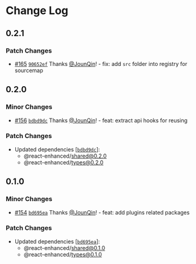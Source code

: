# Change Log

## 0.2.1

### Patch Changes

- [#165](https://github.com/rx-ts/react/pull/165) [`90652ef`](https://github.com/rx-ts/react/commit/90652efe22ada3309471fab79e7bd0e87757babc) Thanks [@JounQin](https://github.com/JounQin)! - fix: add `src` folder into registry for sourcemap

## 0.2.0

### Minor Changes

- [#156](https://github.com/rx-ts/react/pull/156) [`bdbd9dc`](https://github.com/rx-ts/react/commit/bdbd9dc9cac168e99c0e1b00280509d6ec7f7d78) Thanks [@JounQin](https://github.com/JounQin)! - feat: extract api hooks for reusing

### Patch Changes

- Updated dependencies [[`bdbd9dc`](https://github.com/rx-ts/react/commit/bdbd9dc9cac168e99c0e1b00280509d6ec7f7d78)]:
  - @react-enhanced/shared@0.2.0
  - @react-enhanced/types@0.2.0

## 0.1.0

### Minor Changes

- [#154](https://github.com/rx-ts/react/pull/154) [`bd695ea`](https://github.com/rx-ts/react/commit/bd695ea990988e3fab45b7096cc804621a1361f8) Thanks [@JounQin](https://github.com/JounQin)! - feat: add plugins related packages

### Patch Changes

- Updated dependencies [[`bd695ea`](https://github.com/rx-ts/react/commit/bd695ea990988e3fab45b7096cc804621a1361f8)]:
  - @react-enhanced/shared@0.1.0
  - @react-enhanced/types@0.1.0
